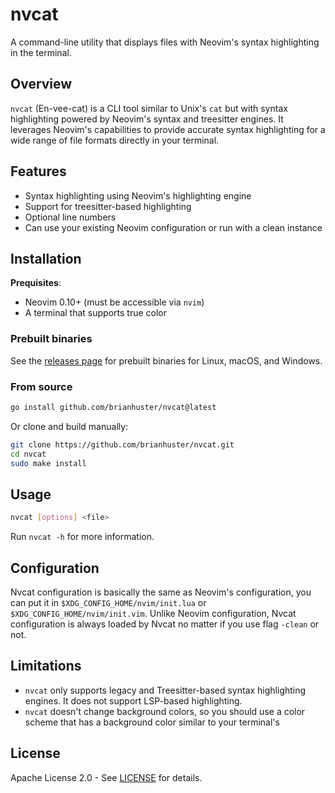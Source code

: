 # nvcat

A command-line utility that displays files with Neovim's syntax highlighting in the terminal.

## Overview

`nvcat` (En-vee-cat) is a CLI tool similar to Unix's `cat` but with syntax highlighting powered by Neovim's syntax and treesitter engines. It leverages Neovim's capabilities to provide accurate syntax highlighting for a wide range of file formats directly in your terminal.

## Features

- Syntax highlighting using Neovim's highlighting engine
- Support for treesitter-based highlighting
- Optional line numbers
- Can use your existing Neovim configuration or run with a clean instance

## Installation

**Prequisites**:
- Neovim 0.10+ (must be accessible via `nvim`)
- A terminal that supports true color

### Prebuilt binaries

See the [releases page](https://github.com/brianhuster/nvcat/releases) for prebuilt binaries for Linux, macOS, and Windows.

### From source

```bash
go install github.com/brianhuster/nvcat@latest
```

Or clone and build manually:

```bash
git clone https://github.com/brianhuster/nvcat.git
cd nvcat
sudo make install
```

## Usage

```bash
nvcat [options] <file>
```

Run `nvcat -h` for more information.

## Configuration

Nvcat configuration is basically the same as Neovim's configuration, you can put it in `$XDG_CONFIG_HOME/nvim/init.lua` or `$XDG_CONFIG_HOME/nvim/init.vim`. Unlike Neovim configuration, Nvcat configuration is always loaded by Nvcat no matter if you use flag `-clean` or not.

## Limitations

- `nvcat` only supports legacy and Treesitter-based syntax highlighting engines. It does not support LSP-based highlighting.
- `nvcat` doesn't change background colors, so you should use a color scheme that has a background color similar to your terminal's

## License

Apache License 2.0 - See [LICENSE](LICENSE) for details.
